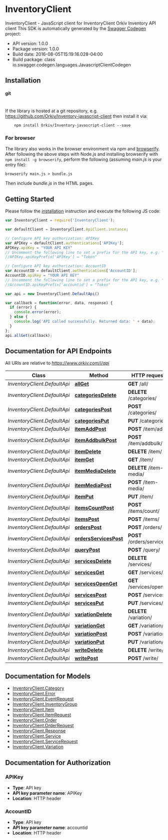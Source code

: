 # InventoryClient

InventoryClient - JavaScript client for InventoryClient
Orkiv Inventory API client 
This SDK is automatically generated by the [Swagger Codegen](https://github.com/swagger-api/swagger-codegen) project:

- API version: 1.0.0
- Package version: 1.0.0
- Build date: 2016-08-05T15:19:16.028-04:00
- Build package: class io.swagger.codegen.languages.JavascriptClientCodegen

## Installation

#### git
#
If the library is hosted at a git repository, e.g.
https://github.com/Orkiv/Inventory-javascript-client
then install it via:

```shell
    npm install Orkiv/Inventory-javascript-client --save
```

### For browser

The library also works in the browser environment via npm and [browserify](http://browserify.org/). After following
the above steps with Node.js and installing browserify with `npm install -g browserify`,
perform the following (assuming *main.js* is your entry file):

```shell
browserify main.js > bundle.js
```

Then include *bundle.js* in the HTML pages.

## Getting Started

Please follow the [installation](#installation) instruction and execute the following JS code:

```javascript
var InventoryClient = require('InventoryClient');

var defaultClient = InventoryClient.ApiClient.instance;

// Configure API key authorization: APIKey
var APIKey = defaultClient.authentications['APIKey'];
APIKey.apiKey = "YOUR API KEY"
// Uncomment the following line to set a prefix for the API key, e.g. "Token" (defaults to null)
//APIKey.apiKeyPrefix['APIKey'] = "Token"

// Configure API key authorization: AccountID
var AccountID = defaultClient.authentications['AccountID'];
AccountID.apiKey = "YOUR API KEY"
// Uncomment the following line to set a prefix for the API key, e.g. "Token" (defaults to null)
//AccountID.apiKeyPrefix['accountid'] = "Token"

var api = new InventoryClient.DefaultApi()

var callback = function(error, data, response) {
  if (error) {
    console.error(error);
  } else {
    console.log('API called successfully. Returned data: ' + data);
  }
};
api.allGet(callback);

```

## Documentation for API Endpoints

All URIs are relative to *https://www.orkiv.com/i/api*

Class | Method | HTTP request | Description
------------ | ------------- | ------------- | -------------
*InventoryClient.DefaultApi* | [**allGet**](docs/DefaultApi.md#allGet) | **GET** /all/ | 
*InventoryClient.DefaultApi* | [**categoriesDelete**](docs/DefaultApi.md#categoriesDelete) | **DELETE** /categories/ | 
*InventoryClient.DefaultApi* | [**categoriesPost**](docs/DefaultApi.md#categoriesPost) | **POST** /categories/ | 
*InventoryClient.DefaultApi* | [**categoriesPut**](docs/DefaultApi.md#categoriesPut) | **PUT** /categories/ | 
*InventoryClient.DefaultApi* | [**itemAddPost**](docs/DefaultApi.md#itemAddPost) | **POST** /item/add/ | 
*InventoryClient.DefaultApi* | [**itemAddbulkPost**](docs/DefaultApi.md#itemAddbulkPost) | **POST** /item/addbulk/ | 
*InventoryClient.DefaultApi* | [**itemDelete**](docs/DefaultApi.md#itemDelete) | **DELETE** /item/ | 
*InventoryClient.DefaultApi* | [**itemGet**](docs/DefaultApi.md#itemGet) | **GET** /item/ | 
*InventoryClient.DefaultApi* | [**itemMediaDelete**](docs/DefaultApi.md#itemMediaDelete) | **DELETE** /item-media/ | 
*InventoryClient.DefaultApi* | [**itemMediaPost**](docs/DefaultApi.md#itemMediaPost) | **POST** /item-media/ | 
*InventoryClient.DefaultApi* | [**itemPut**](docs/DefaultApi.md#itemPut) | **PUT** /item/ | 
*InventoryClient.DefaultApi* | [**itemsCountPost**](docs/DefaultApi.md#itemsCountPost) | **POST** /items/count/ | 
*InventoryClient.DefaultApi* | [**itemsPost**](docs/DefaultApi.md#itemsPost) | **POST** /items/ | 
*InventoryClient.DefaultApi* | [**ordersPost**](docs/DefaultApi.md#ordersPost) | **POST** /orders/ | 
*InventoryClient.DefaultApi* | [**ordersServicesPost**](docs/DefaultApi.md#ordersServicesPost) | **POST** /orders/services/ | 
*InventoryClient.DefaultApi* | [**queryPost**](docs/DefaultApi.md#queryPost) | **POST** /query/ | 
*InventoryClient.DefaultApi* | [**servicesDelete**](docs/DefaultApi.md#servicesDelete) | **DELETE** /services/ | 
*InventoryClient.DefaultApi* | [**servicesGet**](docs/DefaultApi.md#servicesGet) | **GET** /services/ | 
*InventoryClient.DefaultApi* | [**servicesOpenGet**](docs/DefaultApi.md#servicesOpenGet) | **GET** /services/open/ | 
*InventoryClient.DefaultApi* | [**servicesPost**](docs/DefaultApi.md#servicesPost) | **POST** /services/ | 
*InventoryClient.DefaultApi* | [**servicesPut**](docs/DefaultApi.md#servicesPut) | **PUT** /services/ | 
*InventoryClient.DefaultApi* | [**variationDelete**](docs/DefaultApi.md#variationDelete) | **DELETE** /variation/ | 
*InventoryClient.DefaultApi* | [**variationGet**](docs/DefaultApi.md#variationGet) | **GET** /variation/ | 
*InventoryClient.DefaultApi* | [**variationPost**](docs/DefaultApi.md#variationPost) | **POST** /variation/ | 
*InventoryClient.DefaultApi* | [**variationPut**](docs/DefaultApi.md#variationPut) | **PUT** /variation/ | 
*InventoryClient.DefaultApi* | [**writeDelete**](docs/DefaultApi.md#writeDelete) | **DELETE** /write/ | 
*InventoryClient.DefaultApi* | [**writePost**](docs/DefaultApi.md#writePost) | **POST** /write/ | 


## Documentation for Models

 - [InventoryClient.Category](docs/Category.md)
 - [InventoryClient.Error](docs/Error.md)
 - [InventoryClient.EventRequest](docs/EventRequest.md)
 - [InventoryClient.InventoryGroup](docs/InventoryGroup.md)
 - [InventoryClient.Item](docs/Item.md)
 - [InventoryClient.ItemRequest](docs/ItemRequest.md)
 - [InventoryClient.Order](docs/Order.md)
 - [InventoryClient.OrderRequest](docs/OrderRequest.md)
 - [InventoryClient.Response](docs/Response.md)
 - [InventoryClient.Service](docs/Service.md)
 - [InventoryClient.ServiceRequest](docs/ServiceRequest.md)
 - [InventoryClient.Variation](docs/Variation.md)


## Documentation for Authorization


### APIKey

- **Type**: API key
- **API key parameter name**: APIKey
- **Location**: HTTP header

### AccountID

- **Type**: API key
- **API key parameter name**: accountid
- **Location**: HTTP header

